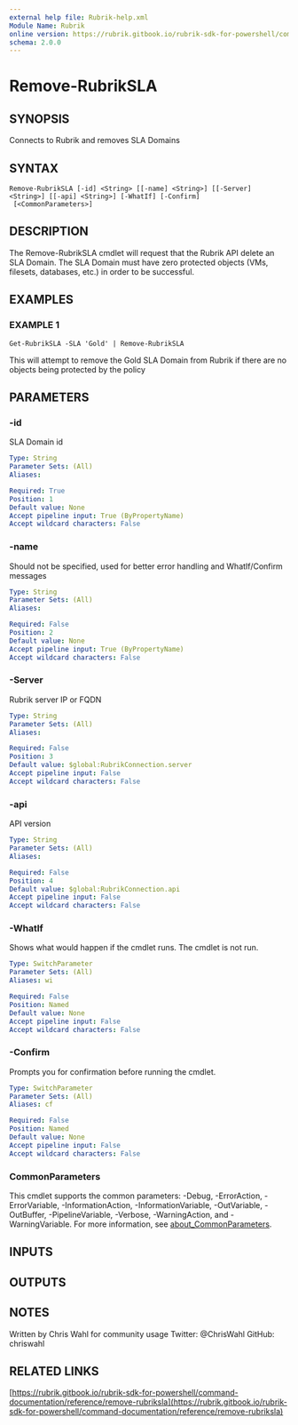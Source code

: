 ```yaml
---
external help file: Rubrik-help.xml
Module Name: Rubrik
online version: https://rubrik.gitbook.io/rubrik-sdk-for-powershell/command-documentation/reference/remove-rubriksla
schema: 2.0.0
---
```


# Remove-RubrikSLA

## SYNOPSIS
Connects to Rubrik and removes SLA Domains

## SYNTAX

```
Remove-RubrikSLA [-id] <String> [[-name] <String>] [[-Server] <String>] [[-api] <String>] [-WhatIf] [-Confirm]
 [<CommonParameters>]
```

## DESCRIPTION
The Remove-RubrikSLA cmdlet will request that the Rubrik API delete an SLA Domain.
The SLA Domain must have zero protected objects (VMs, filesets, databases, etc.) in order to be successful.

## EXAMPLES

### EXAMPLE 1
```
Get-RubrikSLA -SLA 'Gold' | Remove-RubrikSLA
```

This will attempt to remove the Gold SLA Domain from Rubrik if there are no objects being protected by the policy

## PARAMETERS

### -id
SLA Domain id

```yaml
Type: String
Parameter Sets: (All)
Aliases:

Required: True
Position: 1
Default value: None
Accept pipeline input: True (ByPropertyName)
Accept wildcard characters: False
```

### -name
Should not be specified, used for better error handling and WhatIf/Confirm messages

```yaml
Type: String
Parameter Sets: (All)
Aliases:

Required: False
Position: 2
Default value: None
Accept pipeline input: True (ByPropertyName)
Accept wildcard characters: False
```

### -Server
Rubrik server IP or FQDN

```yaml
Type: String
Parameter Sets: (All)
Aliases:

Required: False
Position: 3
Default value: $global:RubrikConnection.server
Accept pipeline input: False
Accept wildcard characters: False
```

### -api
API version

```yaml
Type: String
Parameter Sets: (All)
Aliases:

Required: False
Position: 4
Default value: $global:RubrikConnection.api
Accept pipeline input: False
Accept wildcard characters: False
```

### -WhatIf
Shows what would happen if the cmdlet runs.
The cmdlet is not run.

```yaml
Type: SwitchParameter
Parameter Sets: (All)
Aliases: wi

Required: False
Position: Named
Default value: None
Accept pipeline input: False
Accept wildcard characters: False
```

### -Confirm
Prompts you for confirmation before running the cmdlet.

```yaml
Type: SwitchParameter
Parameter Sets: (All)
Aliases: cf

Required: False
Position: Named
Default value: None
Accept pipeline input: False
Accept wildcard characters: False
```

### CommonParameters
This cmdlet supports the common parameters: -Debug, -ErrorAction, -ErrorVariable, -InformationAction, -InformationVariable, -OutVariable, -OutBuffer, -PipelineVariable, -Verbose, -WarningAction, and -WarningVariable. For more information, see [about_CommonParameters](http://go.microsoft.com/fwlink/?LinkID=113216).

## INPUTS

## OUTPUTS

## NOTES
Written by Chris Wahl for community usage
Twitter: @ChrisWahl
GitHub: chriswahl

## RELATED LINKS

[https://rubrik.gitbook.io/rubrik-sdk-for-powershell/command-documentation/reference/remove-rubriksla](https://rubrik.gitbook.io/rubrik-sdk-for-powershell/command-documentation/reference/remove-rubriksla)

